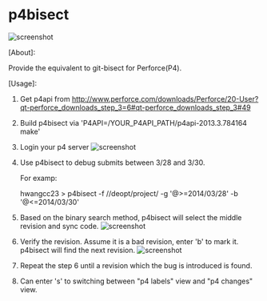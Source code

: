 p4bisect
========

![screenshot](https://raw.github.com/hwangcc23/p4bisect/master/p4bisect_screenshot.png)

[About]:

Provide the equivalent to git-bisect for Perforce(P4).

[Usage]:

1. Get p4api from http://www.perforce.com/downloads/Perforce/20-User?qt-perforce_downloads_step_3=6#qt-perforce_downloads_step_3#49

2. Build p4bisect via 'P4API=/YOUR_P4API_PATH/p4api-2013.3.784164 make'

3. Login your p4 server
![screenshot](https://raw.github.com/hwangcc23/p4bisect/master/p4_login.png)

4. Use p4bisect to debug submits between 3/28 and 3/30.

   For examp:

   hwangcc23 > p4bisect -f //deopt/project/ -g '@>=2014/03/28' -b '@<=2014/03/30'

5. Based on the binary search method, p4bisect will select the middle revision and sync code. 
![screenshot](https://raw.github.com/hwangcc23/p4bisect/master/p4bisect_screenshot.png)

6. Verify the revision. Assume it is a bad revision, enter 'b' to mark it. p4bisect will find the next revision.
![screenshot](https://raw.github.com/hwangcc23/p4bisect/master/p4bisect_markbad.png)

7. Repeat the step 6 until a revision which the bug is introduced is found.

8. Can enter 's' to switching between "p4 labels" view and "p4 changes" view.
